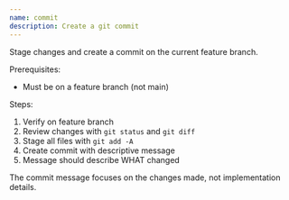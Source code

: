 ```yaml
---
name: commit
description: Create a git commit
---
```


Stage changes and create a commit on the current feature branch.

Prerequisites:
- Must be on a feature branch (not main)

Steps:
1. Verify on feature branch
2. Review changes with `git status` and `git diff`
3. Stage all files with `git add -A`
4. Create commit with descriptive message
5. Message should describe WHAT changed

The commit message focuses on the changes made, not implementation details.